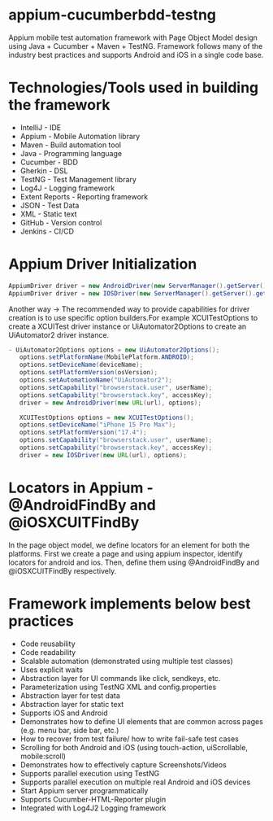 # appium-cucumberbdd-testng
Appium mobile test automation framework with Page Object Model design using Java + Cucumber + Maven + TestNG.
Framework follows many of the industry best practices and supports Android and iOS in a single code base.

Technologies/Tools used in building the framework
=================================================
- IntelliJ - IDE
- Appium - Mobile Automation library
- Maven - Build automation tool
- Java - Programming language
- Cucumber - BDD
- Gherkin - DSL
- TestNG - Test Management library
- Log4J - Logging framework
- Extent Reports - Reporting framework
- JSON - Test Data
- XML - Static text
- GitHub - Version control
- Jenkins - CI/CD

Appium Driver Initialization
=================================================
```java
AppiumDriver driver = new AndroidDriver(new ServerManager().getServer().getUrl(), new CapabilitiesManager().getCaps());
AppiumDriver driver = new IOSDriver(new ServerManager().getServer().getUrl(), new CapabilitiesManager().getCaps());
```

Another way -> The recommended way to provide capabilities for driver creation is to use specific option builders.For example XCUITestOptions to create a XCUITest driver instance or UiAutomator2Options to create an UiAutomator2 driver instance.

```java
- UiAutomator2Options options = new UiAutomator2Options();
   options.setPlatformName(MobilePlatform.ANDROID);  
   options.setDeviceName(deviceName);
   options.setPlatformVersion(osVersion);
   options.setAutomationName("UiAutomator2");
   options.setCapability("browserstack.user", userName);
   options.setCapability("browserstack.key", accessKey);
   driver = new AndroidDriver(new URL(url), options);
```

```java
   XCUITestOptions options = new XCUITestOptions();
   options.setDeviceName("iPhone 15 Pro Max");
   options.setPlatformVersion("17.4");
   options.setCapability("browserstack.user", userName);
   options.setCapability("browserstack.key", accessKey);
   driver = new IOSDriver(new URL(url), options);
```

Locators in Appium - @AndroidFindBy and @iOSXCUITFindBy
=========================================
In the page object model, we define locators for an element for both the platforms.
First we create a page and using appium inspector, identify locators for android and ios. Then, define them using @AndroidFindBy and @iOSXCUITFindBy respectively.



Framework implements below best practices
=========================================
- Code reusability
- Code readability
- Scalable automation (demonstrated using multiple test classes)
- Uses explicit waits
- Abstraction layer for UI commands like click, sendkeys, etc.
- Parameterization using TestNG XML and config.properties
- Abstraction layer for test data
- Abstraction layer for static text
- Supports iOS and Android
- Demonstrates how to define UI elements that are common across pages (e.g. menu bar, side bar, etc.)
- How to recover from test failure/ how to write fail-safe test cases
- Scrolling for both Android and iOS (using touch-action, uiScrollable, mobile:scroll)
- Demonstrates how to effectively capture Screenshots/Videos
- Supports parallel execution using TestNG
- Supports parallel execution on multiple real Android and iOS devices
- Start Appium server programmatically
- Supports Cucumber-HTML-Reporter plugin
- Integrated with Log4J2 Logging framework
